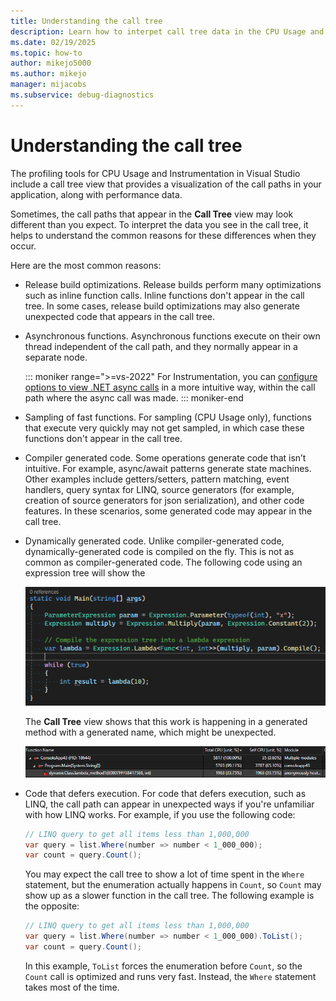 ```yaml
---
title: Understanding the call tree
description: Learn how to interpet call tree data in the CPU Usage and Instrumentation.
ms.date: 02/19/2025
ms.topic: how-to
author: mikejo5000
ms.author: mikejo
manager: mijacobs
ms.subservice: debug-diagnostics
---
```


# Understanding the call tree

The profiling tools for CPU Usage and Instrumentation in Visual Studio include a call tree view that provides a visualization of the call paths in your application, along with performance data.

Sometimes, the call paths that appear in the **Call Tree** view may look different than you expect. To interpret the data you see in the call tree, it helps to understand the common reasons for these differences when they occur.

Here are the most common reasons:

- Release build optimizations. Release builds perform many optimizations such as inline function calls. Inline functions don't appear in the call tree. In some cases, release build optimizations may also generate unexpected code that appears in the call tree.

- Asynchronous functions. Asynchronous functions execute on their own thread independent of the call path, and they normally appear in a separate node.

  ::: moniker range=">=vs-2022"
  For Instrumentation, you can [configure options to view .NET async calls](../profiling/instrumentation.md#async-calls-in-the-instrumentation-call-tree-net) in a more intuitive way, within the call path where the async call was made.
  ::: moniker-end

- Sampling of fast functions. For sampling (CPU Usage only), functions that execute very quickly may not get sampled, in which case these functions don't appear in the call tree.

- Compiler generated code. Some operations generate code that isn’t intuitive. For example, async/await patterns generate state machines. Other examples include getters/setters, pattern matching, event handlers, query syntax for LINQ, source generators (for example, creation of source generators for json serialization), and other code features.  In these scenarios, some generated code may appear in the call tree.

- Dynamically generated code. Unlike compiler-generated code, dynamically-generated code is compiled on the fly. This is not as common as compiler-generated code. The following code using an expression tree will show the 

  ![Screenshot that shows expression tree code.](media/vs-2022/call-tree-dynamic-code-expression-tree-example.png)

  The **Call Tree** view shows that this work is happening in a generated method with a generated name, which might be unexpected.

  ![Screenshot that shows expression tree in the Call Tree view.](media/vs-2022/call-tree-dynamic-code-expression-tree-visual.png)

- Code that defers execution. For code that defers execution, such as LINQ, the call path can appear in unexpected ways if you're unfamiliar with how LINQ works. For example, if you use the following code:

  ```csharp
  // LINQ query to get all items less than 1,000,000
  var query = list.Where(number => number < 1_000_000);
  var count = query.Count();
  ```
  
  You may expect the call tree to show a lot of time spent in the `Where` statement, but the enumeration actually happens in `Count`, so `Count` may show up as a slower function in the call tree. The following example is the opposite:

  ```csharp
  // LINQ query to get all items less than 1,000,000
  var query = list.Where(number => number < 1_000_000).ToList();
  var count = query.Count();
  ```

  In this example, `ToList` forces the enumeration before `Count`, so the `Count` call is optimized and runs very fast. Instead, the `Where` statement takes most of the time.

